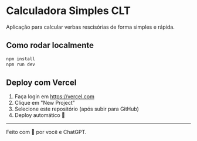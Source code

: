 # Calculadora Simples CLT

Aplicação para calcular verbas rescisórias de forma simples e rápida.

## Como rodar localmente

```bash
npm install
npm run dev
```

## Deploy com Vercel

1. Faça login em https://vercel.com
2. Clique em "New Project"
3. Selecione este repositório (após subir para GitHub)
4. Deploy automático 🚀

---
Feito com 💼 por você e ChatGPT.
